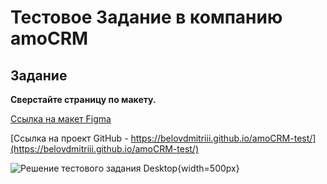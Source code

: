 # Тестовое Задание в компанию amoCRM

## Задание

**Сверстайте страницу по макету.**

[Ссылка на макет Figma](https://www.figma.com/file/XCumqL9ZTG2h2BXpSbhaAG/%D0%A2%D0%B5%D1%81%D1%82%D0%BE%D0%B2%D0%BE%D0%B5-Front-end-%D0%9D%D0%BE%D1%8F%D0%B1%D1%80%D1%8C'23?type=design&mode=design&t=Ic40eggB49uUNtfq-1)

[Ссылка на проект GitHub - https://belovdmitriii.github.io/amoCRM-test/](https://belovdmitriii.github.io/amoCRM-test/)

![Решение тестового задания Desktop](/images/picture.jpg){width=500px}